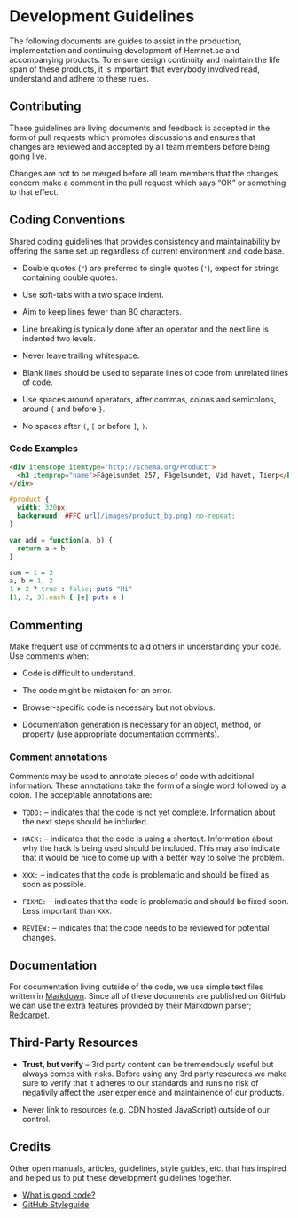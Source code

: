 Development Guidelines
======================

The following documents are guides to assist in the production, implementation 
and continuing development of Hemnet.se and accompanying products. To ensure 
design continuity and maintain the life span of these products, it is 
important that everybody involved read, understand and adhere to these rules.


Contributing
------------

These guidelines are living documents and feedback is accepted in the form of 
pull requests which promotes discussions and ensures that changes are reviewed 
and accepted by all team members before being going live.

Changes are not to be merged before all team members that the changes concern 
make a comment in the pull request which says “OK” or something to that effect.


Coding Conventions
------------------

Shared coding guidelines that provides consistency and maintainability by 
offering the same set up regardless of current environment and code base.

* Double quotes (`"`) are preferred to single quotes (`'`), expect for strings 
  containing double quotes.

* Use soft-tabs with a two space indent.

* Aim to keep lines fewer than 80 characters.

* Line breaking is typically done after an operator and the next line is 
  indented two levels.

* Never leave trailing whitespace.

* Blank lines should be used to separate lines of code from unrelated lines of code.

* Use spaces around operators, after commas, colons and semicolons, around `{` 
  and before `}`.

* No spaces after `(`, `[` or before `]`, `)`.

### Code Examples

```html
<div itemscope itemtype="http://schema.org/Product">
  <h3 itemprop="name">Fågelsundet 257, Fågelsundet, Vid havet, Tierp</h3>
</div>
```

```css
#product {
  width: 320px;
  background: #FFC url(/images/product_bg.png) no-repeat;
}
```

```javascript
var add = function(a, b) {
  return a + b;
}
```

```ruby
sum = 1 + 2
a, b = 1, 2
1 > 2 ? true : false; puts "Hi"
[1, 2, 3].each { |e| puts e }
```


Commenting
----------

Make frequent use of comments to aid others in understanding your code. Use comments when:

* Code is difficult to understand.

* The code might be mistaken for an error.

* Browser-specific code is necessary but not obvious.

* Documentation generation is necessary for an object, method, 
  or property (use appropriate documentation comments).


### Comment annotations

Comments may be used to annotate pieces of code with additional information. These 
annotations take the form of a single word followed by a colon. The acceptable 
annotations are:

* `TODO:` – indicates that the code is not yet complete. Information about the next 
           steps should be included.

* `HACK:` – indicates that the code is using a shortcut. Information about why the 
           hack is being used should be included. This may also indicate that it 
           would be nice to come up with a better way to solve the problem.

* `XXX:` – indicates that the code is problematic and should be fixed as soon as possible.

* `FIXME:` – indicates that the code is problematic and should be fixed soon. Less 
            important than `XXX`.

* `REVIEW:` – indicates that the code needs to be reviewed for potential changes.


Documentation
-------------

For documentation living outside of the code, we use simple text files written 
in [Markdown][md]. Since all of these documents are published on GitHub we 
can use the extra features provided by their Markdown parser; [Redcarpet][rc].


Third-Party Resources
---------------------

* **Trust, but verify** – 3rd party content can be tremendously useful but always 
  comes with risks. Before using any 3rd party resources we make sure to verify 
  that it adheres to our standards and runs no risk of negativily affect the 
  user experience and maintainence of our products.

* Never link to resources (e.g. CDN hosted JavaScript) outside of our control.


Credits
-------

Other open manuals, articles, guidelines, style guides, etc. that has 
inspired and helped us to put these development guidelines together.

* [What is good code?](http://robots.thoughtbot.com/post/21781129461/what-is-good-code)
* [GitHub Styleguide](https://github.com/styleguide)


[md]: http://daringfireball.net/projects/markdown/syntax
[rc]: https://github.com/tanoku/redcarpet